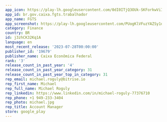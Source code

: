 ```yaml
---
app_icon: https://play-lh.googleusercontent.com/0dI0ITjQ3OUk-SKForkwViIQvRTwGewu3SlhOtSkkuqHDnjjV8jBHD4g1uERyGDLCXGq
app_id: br.gov.caixa.fgts.trabalhador
app_name: FGTS
app_screenshot: https://play-lh.googleusercontent.com/PUogKlVFuzYAZSy1dDkZEX6Nu29UUsn8n6hORTydNymcE5eZtFZU1FsAZ0hVQMkE0Q
category: Finance
country: BR
id: j3zhCK32Kq1A
language: en
most_recent_release: '2023-07-28T00:00:00'
publisher_id: '19679'
publisher_name: Caixa Econômica Federal
rank: '3'
release_count_in_past_year: '4'
release_count_in_past_year_category: 31
release_count_in_past_year_top_in_category: 31
rep_email: michael.roguly@bitrise.io
rep_first_name: Michael
rep_full_name: Michael Roguly
rep_linkedin: https://www.linkedin.com/in/michael-roguly-77376710
rep_phone: +1 949-233-3404
rep_photo: michael.jpg
rep_title: Account Manager
store: google_play
---
```

